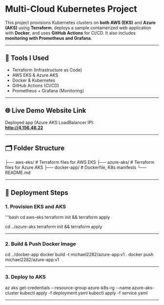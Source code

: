 # Multi-Cloud Kubernetes Project

This project provisions Kubernetes clusters on **both AWS (EKS)** and **Azure (AKS)** using **Terraform**, deploys a sample containerized web application with **Docker**, and uses **GitHub Actions** for CI/CD. It also includes **monitoring with Prometheus and Grafana**.

---

## 🔧 Tools I Used
- Terraform (Infrastructure as Code)
- AWS EKS & Azure AKS
- Docker & Kubernetes
- GitHub Actions (CI/CD)
- Prometheus + Grafana (Monitoring)

---

## 🌐 Live Demo Website Link
Deployed app (Azure AKS LoadBalancer IP):  
**http://4.156.48.22**

---

## 🗂️ Folder Structure
├── aws-eks/ # Terraform files for AWS EKS ├── azure-aks/ # Terraform files for Azure AKS ├── docker-app/ # Dockerfile, K8s manifests └── README.md

---

## 🚀 Deployment Steps

### 1. Provision EKS and AKS

'''bash
cd aws-eks
terraform init && terraform apply

cd ../azure-aks
terraform init && terraform apply

---

### 2. Build & Push Docker Image 

cd ../docker-app
docker build -t michael2282/azure-app:v1 .
docker push michael2282/azure-app:v1

---

### 3. Deploy to AKS

az aks get-credentials --resource-group azure-k8s-rg --name azure-aks-cluster
kubectl apply -f deployment.yaml
kubectl apply -f service.yaml

---
